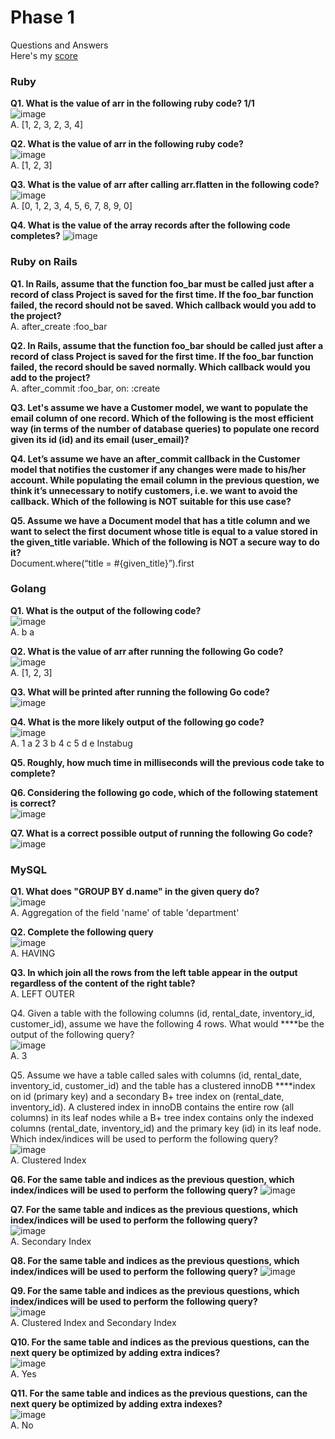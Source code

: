 # Phase 1

Questions and Answers <br>
Here's my <a href="https://docs.google.com/forms/d/e/1FAIpQLScQ8COJfReJmhyq6q7EYOSVdmovsJlMggJgvkIewHQPZBvvww/viewscore?vc=0&c=0&w=1&flr=0&viewscore=AE0zAgCLPCctyYrTjiyIDzUtZo21SCBG2o_1YHXbjw4XvUoEjXvv0LnRcWqvWDZxFh_4vLw">score</a>

### Ruby

**Q1. What is the value of arr in the following ruby code? 1/1 <br>**
![image](https://user-images.githubusercontent.com/42917814/171854011-d7f31e53-dfa2-426a-8867-c12014361fb3.png) <br>
A. [1, 2, 3, 2, 3, 4]

**Q2. What is the value of arr in the following ruby code? <br>**
![image](https://user-images.githubusercontent.com/42917814/171854133-b25befb7-3194-49a2-b81c-258cadc35bc1.png) <br>
A. [1, 2, 3]

**Q3. What is the value of arr after calling arr.flatten in the following code? <br>**
![image](https://user-images.githubusercontent.com/42917814/171854174-a3b2e5b9-65b7-48c5-8378-ea7f43798d6a.png) <br>
A. [0, 1, 2, 3, 4, 5, 6, 7, 8, 9, 0]

**Q4. What is the value of the array records after the following code completes?**
![image](https://user-images.githubusercontent.com/42917814/171854231-f6ed3cb9-8316-4722-a49b-fab367bf40fe.png)

### Ruby on Rails

**Q1. In Rails, assume that the function foo_bar must be called just after a record of class Project is saved for the first time. If the foo_bar function failed, the record should not be saved. Which callback would you add to the project? <br>**
A. after_create :foo_bar

**Q2.  In Rails, assume that the function foo_bar should be called just after a record of class Project is saved for the first time. If the foo_bar function failed, the record should be saved normally. Which callback would you add to the project?** <br>
A. after_commit :foo_bar, on: :create

**Q3. Let's assume we have a Customer model, we want to populate the email column of one record. Which of the following is the most efficient way (in terms of the number of database queries) to populate one record given its id (id) and its email (user_email)?** <br>

**Q4. Let’s assume we have an after_commit callback in the Customer model that notifies the customer if any changes were made to his/her account. While populating the email column in the previous question, we think it’s unnecessary to notify customers, i.e. we want to avoid the callback. Which of the following is NOT suitable for this use case? <br>**

**Q5. Assume we have a Document model that has a title column and we want to select the first document whose title is equal to a value stored in the given_title variable. Which of the following is NOT a secure way to do it? <br>**
Document.where(“title = #{given_title}”).first

### Golang

**Q1.  What is the output of the following code? <br>**
![image](https://user-images.githubusercontent.com/42917814/171854553-96c828e8-d33b-423c-b7f5-4dcf9a552889.png) <br>
A. b a

**Q2.  What is the value of arr after running the following Go code?** <br>
![image](https://user-images.githubusercontent.com/42917814/171854577-b4d80fd8-392b-490e-aa19-d1fb67ab15a8.png) <br>
A. [1, 2, 3]

**Q3.  What will be printed after running the following Go code?** <br>
![image](https://user-images.githubusercontent.com/42917814/171854618-60ca0f29-ecf9-4a96-84de-9dfd09b300ec.png)

**Q4.  What is the more likely output of the following go code? <br>**
![image](https://user-images.githubusercontent.com/42917814/171854648-ae8bd8a5-71e6-4b35-a788-ad5a6b2555e7.png) <br>
A. 1 a 2 3 b 4 c 5 d e Instabug

**Q5. Roughly, how much time in milliseconds will the previous code take to complete?**

**Q6. Considering the following go code, which of the following statement is correct?** <br>
![image](https://user-images.githubusercontent.com/42917814/171854731-d4eb4dea-20b3-42f2-ada2-c5420bffed39.png)

**Q7.  What is a correct possible output of running the following Go code?** <br>
![image](https://user-images.githubusercontent.com/42917814/171854790-6d429e4e-cea6-4361-9898-01c0c48d50cc.png)

### MySQL

**Q1. What does "GROUP BY d.name" in the given query do?** <br>
![image](https://user-images.githubusercontent.com/42917814/171854865-b9dfa6c2-001b-4f46-9b03-47a0e3fcae0f.png) <br>
A. Aggregation of the field 'name' of table 'department'

**Q2. Complete the following query** <br>
![image](https://user-images.githubusercontent.com/42917814/171854888-5c9290a4-312f-424d-a750-9a3fb20dcbf5.png) <br>
A. HAVING

 **Q3. In which join all the rows from the left table appear in the output regardless of the content of the right table? <br>**
 A. LEFT OUTER

 Q4. Given a table with the following columns (id, rental_date, inventory_id, customer_id), assume we have the following 4 rows. What would ****be the output of the following query? <br>
 ![image](https://user-images.githubusercontent.com/42917814/171854943-e740e84b-7304-4a0f-84d2-385bdf59103b.png) <br>
 A. 3

 Q5.  Assume we have a table called sales with columns (id, rental_date, inventory_id, customer_id) and the table has a clustered innoDB ****index on id (primary key) and a secondary B+ tree index on (rental_date, inventory_id). A clustered index in innoDB contains the entire row (all columns) in its leaf nodes while a B+ tree index contains only the indexed columns (rental_date, inventory_id) and the primary key (id) in its leaf node. Which index/indices will be used to perform the following query? <br>
 ![image](https://user-images.githubusercontent.com/42917814/171854979-ad6e8a66-93b4-4ba5-9e2a-44475df60037.png) <br>
 A. Clustered Index

 **Q6. For the same table and indices as the previous question, which index/indices will be used to perform the following query?**
 ![image](https://user-images.githubusercontent.com/42917814/171855012-acfe11e8-8dec-45f0-b72f-05afb6aa444c.png) <br>

 **Q7. For the same table and indices as the previous questions, which index/indices will be used to perform the following query? <br>**
 ![image](https://user-images.githubusercontent.com/42917814/171855062-659a52b1-d42c-4db2-b703-23aed60840da.png) <br>
 A. Secondary Index

 **Q8. For the same table and indices as the previous questions, which index/indices will be used to perform the following query?**
![image](https://user-images.githubusercontent.com/42917814/171855098-31058f92-e4d6-4ffc-a0c1-6f88b514300f.png)

 **Q9. For the same table and indices as the previous questions, which index/indices will be used to perform the following query?<br>**
![image](https://user-images.githubusercontent.com/42917814/171855136-1c2d1940-be5c-4368-862a-3c21208f13d2.png) <br>
A. Clustered Index and Secondary Index

 **Q10. For the same table and indices as the previous questions, can the next query be optimized by adding extra indices? <br>**
 ![image](https://user-images.githubusercontent.com/42917814/171855170-1685f6b8-634a-4fd7-b792-3dd5ebf3d495.png) <br>
 A. Yes

 **Q11. For the same table and indices as the previous questions, can the next query be optimized by adding extra indexes? <br>**
 ![image](https://user-images.githubusercontent.com/42917814/171855192-31a43c66-c2f4-425e-870b-b1d8fb65ff7c.png) <br>
 A. No
